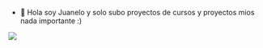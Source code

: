 - 👋 Hola soy Juanelo y solo subo proyectos de cursos y proyectos mios nada importante :) 

<html>
<img src="img/gatitos.gif">
</html>

<!---
Juanelo53/Juanelo53 is a ✨ special ✨ repository because its `README.md` (this file) appears on your GitHub profile.
You can click the Preview link to take a look at your changes.
--->
